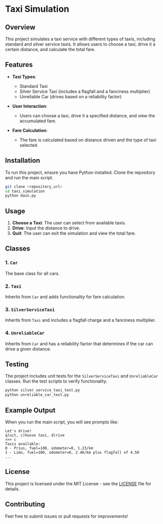 # Taxi Simulation

## Overview

This project simulates a taxi service with different types of taxis, including standard and silver service taxis. It allows users to choose a taxi, drive it a certain distance, and calculate the total fare.

## Features

- **Taxi Types**: 
  - Standard Taxi
  - Silver Service Taxi (includes a flagfall and a fanciness multiplier)
  - Unreliable Car (drives based on a reliability factor)

- **User Interaction**: 
  - Users can choose a taxi, drive it a specified distance, and view the accumulated fare.
  
- **Fare Calculation**: 
  - The fare is calculated based on distance driven and the type of taxi selected.

## Installation

To run this project, ensure you have Python installed. Clone the repository and run the main script.

```bash
git clone <repository_url>
cd taxi_simulation
python main.py
```

## Usage

1. **Choose a Taxi**: The user can select from available taxis.
2. **Drive**: Input the distance to drive.
3. **Quit**: The user can exit the simulation and view the total fare.

## Classes

### 1. `Car`
The base class for all cars.

### 2. `Taxi`
Inherits from `Car` and adds functionality for fare calculation.

### 3. `SilverServiceTaxi`
Inherits from `Taxi` and includes a flagfall charge and a fanciness multiplier.

### 4. `UnreliableCar`
Inherits from `Car` and has a reliability factor that determines if the car can drive a given distance.

## Testing

The project includes unit tests for the `SilverServiceTaxi` and `UnreliableCar` classes. Run the test scripts to verify functionality.

```bash
python silver_service_taxi_test.py
python unreliable_car_test.py
```

## Example Output

When you run the main script, you will see prompts like:

```
Let's drive!
q)uit, c)hoose taxi, d)rive
>>> c
Taxis available:
0 - Prius, fuel=100, odometer=0, 1.23/km
1 - Limo, fuel=100, odometer=0, 2.46/km plus flagfall of 4.50
...
```

## License

This project is licensed under the MIT License - see the [LICENSE](LICENSE) file for details.

## Contributing

Feel free to submit issues or pull requests for improvements!